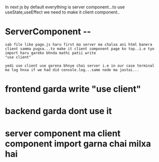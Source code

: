 In next js by default everything is server component...to use useState,useEffect we need to make it client component..

# ServerComponent --
    sab file like page.js haru first ma server ma chalxa ani html banera client samma pugxa...to make it client component page ko top..i.e tyo import haru gareko bhnda mathi patii write 
    "use client" 

    yedi use client use garena bhnye chai server i.e in our case terminal ma log hnxa if we had did console.log...same node ma jastai...

 # frontend garda write "use client"
 # backend garda dont use it
 # server component ma client component import garna chai milxa hai